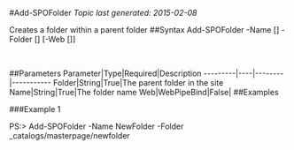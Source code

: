 #Add-SPOFolder
*Topic last generated: 2015-02-08*

Creates a folder within a parent folder
##Syntax
    Add-SPOFolder -Name [<String>] -Folder [<String>] [-Web [<WebPipeBind>]]

&nbsp;

##Parameters
Parameter|Type|Required|Description
---------|----|--------|-----------
Folder|String|True|The parent folder in the site
Name|String|True|The folder name
Web|WebPipeBind|False|
##Examples

###Example 1
    
PS:> Add-SPOFolder -Name NewFolder -Folder _catalogs/masterpage/newfolder

